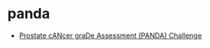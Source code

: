 # panda

* [Prostate cANcer graDe Assessment (PANDA) Challenge](https://www.kaggle.com/c/prostate-cancer-grade-assessment)
